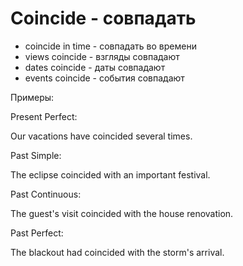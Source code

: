 # Coincide - совпадать

- coincide in time - совпадать во времени
- views coincide - взгляды совпадают
- dates coincide - даты совпадают
- events coincide - события совпадают

Примеры:

Present Perfect:

Our vacations have coincided several times.

Past Simple:

The eclipse coincided with an important festival.

Past Continuous:

The guest's visit coincided with the house renovation.

Past Perfect:

The blackout had coincided with the storm's arrival.
